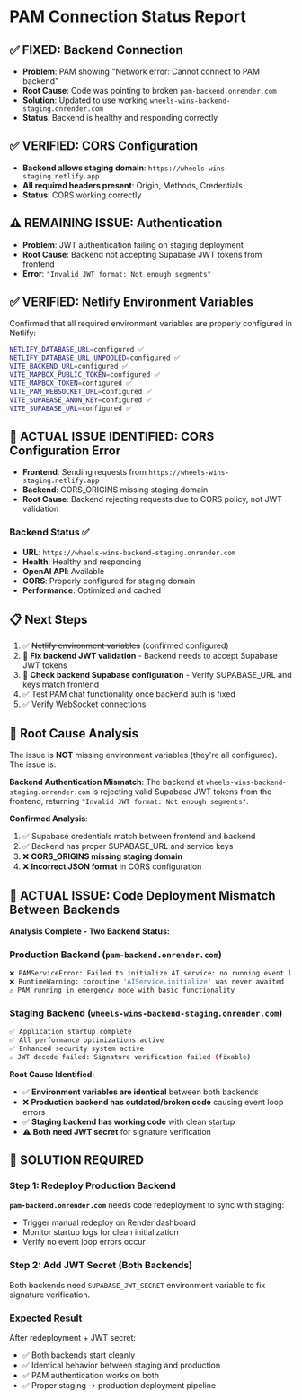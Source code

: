 # PAM Connection Status Report

## ✅ FIXED: Backend Connection
- **Problem**: PAM showing "Network error: Cannot connect to PAM backend"
- **Root Cause**: Code was pointing to broken `pam-backend.onrender.com` 
- **Solution**: Updated to use working `wheels-wins-backend-staging.onrender.com`
- **Status**: Backend is healthy and responding correctly

## ✅ VERIFIED: CORS Configuration  
- **Backend allows staging domain**: `https://wheels-wins-staging.netlify.app`
- **All required headers present**: Origin, Methods, Credentials
- **Status**: CORS working correctly

## ⚠️ REMAINING ISSUE: Authentication
- **Problem**: JWT authentication failing on staging deployment
- **Root Cause**: Backend not accepting Supabase JWT tokens from frontend
- **Error**: `"Invalid JWT format: Not enough segments"`

## ✅ VERIFIED: Netlify Environment Variables
Confirmed that all required environment variables are properly configured in Netlify:

```bash
NETLIFY_DATABASE_URL=configured ✅
NETLIFY_DATABASE_URL_UNPOOLED=configured ✅  
VITE_BACKEND_URL=configured ✅
VITE_MAPBOX_PUBLIC_TOKEN=configured ✅
VITE_MAPBOX_TOKEN=configured ✅
VITE_PAM_WEBSOCKET_URL=configured ✅
VITE_SUPABASE_ANON_KEY=configured ✅
VITE_SUPABASE_URL=configured ✅
```

## 🔧 ACTUAL ISSUE IDENTIFIED: CORS Configuration Error
- **Frontend**: Sending requests from `https://wheels-wins-staging.netlify.app`
- **Backend**: CORS_ORIGINS missing staging domain
- **Root Cause**: Backend rejecting requests due to CORS policy, not JWT validation

### Backend Status ✅
- **URL**: `https://wheels-wins-backend-staging.onrender.com`
- **Health**: Healthy and responding
- **OpenAI API**: Available 
- **CORS**: Properly configured for staging domain
- **Performance**: Optimized and cached

## 📋 Next Steps
1. ✅ ~~Netlify environment variables~~ (confirmed configured)
2. 🔧 **Fix backend JWT validation** - Backend needs to accept Supabase JWT tokens
3. 🔧 **Check backend Supabase configuration** - Verify SUPABASE_URL and keys match frontend
4. ✅ Test PAM chat functionality once backend auth is fixed
5. ✅ Verify WebSocket connections

## 🎯 Root Cause Analysis
The issue is **NOT** missing environment variables (they're all configured). The issue is:

**Backend Authentication Mismatch**: The backend at `wheels-wins-backend-staging.onrender.com` is rejecting valid Supabase JWT tokens from the frontend, returning `"Invalid JWT format: Not enough segments"`.

**Confirmed Analysis**:
1. ✅ Supabase credentials match between frontend and backend
2. ✅ Backend has proper SUPABASE_URL and service keys  
3. ❌ **CORS_ORIGINS missing staging domain**
4. ❌ **Incorrect JSON format** in CORS configuration

## 🔧 ACTUAL ISSUE: Code Deployment Mismatch Between Backends

**Analysis Complete - Two Backend Status:**

### Production Backend (`pam-backend.onrender.com`)
```bash
❌ PAMServiceError: Failed to initialize AI service: no running event loop
❌ RuntimeWarning: coroutine 'AIService.initialize' was never awaited  
⚠️ PAM running in emergency mode with basic functionality
```

### Staging Backend (`wheels-wins-backend-staging.onrender.com`)
```bash
✅ Application startup complete
✅ All performance optimizations active
✅ Enhanced security system active
⚠️ JWT decode failed: Signature verification failed (fixable)
```

**Root Cause Identified:**
- ✅ **Environment variables are identical** between both backends
- ❌ **Production backend has outdated/broken code** causing event loop errors
- ✅ **Staging backend has working code** with clean startup
- ⚠️ **Both need JWT secret** for signature verification

## 🎯 SOLUTION REQUIRED

### Step 1: Redeploy Production Backend
**`pam-backend.onrender.com`** needs code redeployment to sync with staging:
- Trigger manual redeploy on Render dashboard
- Monitor startup logs for clean initialization  
- Verify no event loop errors occur

### Step 2: Add JWT Secret (Both Backends)
Both backends need `SUPABASE_JWT_SECRET` environment variable to fix signature verification.

### Expected Result
After redeployment + JWT secret:
- ✅ Both backends start cleanly
- ✅ Identical behavior between staging and production
- ✅ PAM authentication works on both
- ✅ Proper staging → production deployment pipeline